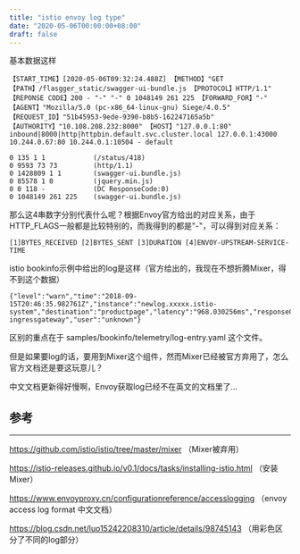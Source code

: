 ```yaml
---
title: "istio envoy log type"
date: "2020-05-06T00:00:00+08:00"
draft: false
---
```


基本数据这样

```shell
【START_TIME】[2020-05-06T09:32:24.488Z] 【METHOD】"GET 【PATH】/flasgger_static/swagger-ui-bundle.js 【PROTOCOL】HTTP/1.1" 【REPONSE CODE】200 - "-" "-" 0 1048149 261 225 【FORWARD_FOR】"-" 【AGENT】"Mozilla/5.0 (pc-x86_64-linux-gnu) Siege/4.0.5" 【REQUEST_ID】"51b45953-9ede-9390-b8b5-162247165a5b" 【AUTHORITY】"10.108.208.232:8000" 【HOST】"127.0.0.1:80" inbound|8000|http|httpbin.default.svc.cluster.local 127.0.0.1:43000 10.244.0.67:80 10.244.0.1:10504 - default
```

```shell
0 135 1 1            (/status/418)
0 9593 73 73         (http/1.1)
0 1428809 1 1        (swagger-ui.bundle.js)
0 85578 1 0          (jquery.min.js)
0 0 118 -            (DC ResponseCode:0)
0 1048149 261 225    (swagger-ui.bundle.js)
```

那么这4串数字分别代表什么呢？根据Envoy官方给出的对应关系，由于HTTP_FLAGS一般都是比较特别的，而我得到的都是"-"，可以得到对应关系：

```shell
[1]BYTES_RECEIVED [2]BYTES_SENT [3]DURATION [4]ENVOY-UPSTREAM-SERVICE-TIME
```

istio bookinfo示例中给出的log是这样（官方给出的，我现在不想折腾Mixer，得不到这个数据）

```shell
{"level":"warn","time":"2018-09-15T20:46:35.982761Z","instance":"newlog.xxxxx.istio-system","destination":"productpage","latency":"968.030256ms","responseCode":200,"responseSize":4415,"source":"istio-ingressgateway","user":"unknown"}
```

区别的重点在于 samples/bookinfo/telemetry/log-entry.yaml 这个文件。

但是如果要log的话，要用到Mixer这个组件，然而Mixer已经被官方弃用了，怎么官方文档还是要这玩意儿？

中文文档更新得好慢啊，Envoy获取log已经不在英文的文档里了…

## 参考

---

https://github.com/istio/istio/tree/master/mixer （Mixer被弃用）

https://istio-releases.github.io/v0.1/docs/tasks/installing-istio.html （安装Mixer）

https://www.envoyproxy.cn/configurationreference/accesslogging （envoy access log format 中文文档）

https://blog.csdn.net/luo15242208310/article/details/98745143 （用彩色区分了不同的log部分）